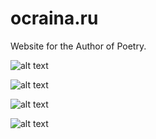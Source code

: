 # ocraina.ru
Website for the Author of Poetry.

![alt text](https://github.com/ZERDICORP/overview-ocraina.ru/blob/main/screenshots/s1.png?row=true)

![alt text](https://github.com/ZERDICORP/overview-ocraina.ru/blob/main/screenshots/s2.png?row=true)

![alt text](https://github.com/ZERDICORP/overview-ocraina.ru/blob/main/screenshots/s3.png?row=true)

![alt text](https://github.com/ZERDICORP/overview-ocraina.ru/blob/main/screenshots/s4.png?row=true)
